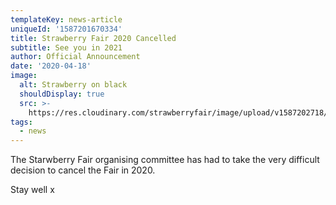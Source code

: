 ```yaml
---
templateKey: news-article
uniqueId: '1587201670334'
title: Strawberry Fair 2020 Cancelled
subtitle: See you in 2021
author: Official Announcement
date: '2020-04-18'
image:
  alt: Strawberry on black
  shouldDisplay: true
  src: >-
    https://res.cloudinary.com/strawberryfair/image/upload/v1587202718/News/sad-strawberry_ujijoo.jpg
tags:
  - news
---
```

The Starwberry Fair organising committee has had to take the very difficult decision to cancel the Fair in 2020.

Stay well x
